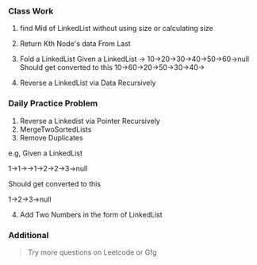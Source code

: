 ### Class Work

1. find Mid of LinkedList without using size or calculating size
2. Return Kth Node's data From Last
3. Fold a LinkedList
Given a LinkedList ->
10->20->30->40->50->60->null
Should get converted to this
10->60->20->50->30->40->

4. Reverse a LinkedList via Data Recursively

### Daily Practice Problem

1. Reverse a Linkedist via Pointer Recursively
2. MergeTwoSortedLists
3. Remove Duplicates

e.g, 
Given a LinkedList

1->1->->1->2->2->3->null

Should get converted to this

1->2->3->null

4. Add Two Numbers in the form of LinkedList

### Additional

> Try more questions on Leetcode or Gfg
